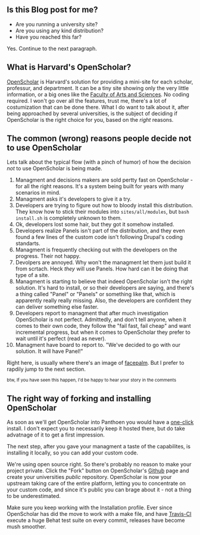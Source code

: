 ## Is this Blog post for me?

* Are you running a university site?
* Are you using any kind distribution?
* Have you reached this far?

Yes. Continue to the next paragraph.

## What is Harvard's OpenScholar?

[OpenScholar](http://openscholar.harvard.edu/) is Harvard's solution for providing a mini-site for each scholar, professur, and department. It can be a tiny site showing only the very little information, or a big ones like the [Faculty of Arts and Sciences](http://www.fas.harvard.edu/). No coding required.
I won't go over all the features, trust me, there's a lot of costumization that can be done there. What I do want to talk about it, after being approached by several universities, is the subject of deciding if OpenScholar is the right choice for you, based on the _right_ reasons.

## The common (wrong) reasons people decide not to use OpenScholar
Lets talk about the typical flow (with a pinch of humor) of how the decision _not_ to use OpenScholar is being made.

1. Managment and decisions makers are sold pertty fast on OpenScholar - for all the right reasons. It's a system being built for years with many scenarios in mind.
1. Managment asks it's developers to give it a try.
1. Developers are trying to figure out how to bloody install this distribution. They know how to stick their modules into ``sites/all/modules``, but ``bash install.sh`` is completely unknown to them.
1. Ok, developers lost some hair, but they got it somehow installed.
1. Developers realize Panels isn't part of the distribution, and they even found a few lines of the custom code isn't following Drupal's coding standarts.
1. Managment is frequently checking out with the developers on the progress. Their not happy.
1. Devolpers are annoyed. Why won't the managment let them just build it from scrtach. Heck _they_ will use Panels. How hard can it be doing that type of a site.
1. Managment is starting to believe that indeed OpenScholar isn't the right solution.  It's hard to install, or so their developers are saying, and there's a thing called "Panel" or "Panels" or something like that, which is apparently really really missing. Also, the developers are confident they can deliver something else faster.
1. Developers report to managment that after much investigation OpenScholar is not perfect. Admittedly, and don't tell anyone, when it comes to their own code, they follow the "fail fast, fail cheap" and want incremental progress, but when it comes to OpenScholar they prefer to wait until it's perfect (read as never).
1. Managment have board to report to. "We've decided to go with our solution. It will have Panel!"

Right here, is usually where there's an image of [facepalm](http://en.wikipedia.org/wiki/Facepalm). But I prefer to rapdily jump to the next section.

<small>btw, If you have seen this happen, I'd be happy to hear your story in the comments</small>

## The right way of forking and installing OpenScholar

As soon as we'll get OpenScholar into Panthoen you would have a [one-click](https://github.com/openscholar/openscholar/issues/4135) install. I don't expect you to necessarily keep it hosted there, but do take advatnage of it to get a first impression.

The next step, after you gave your managment a taste of the capabilites, is installing it locally, so you can add your custom code.

We're using open source right. So there's probably no reason to make your project private. Click the "Fork" button on OpenScholar's [Github](https://github.com/openscholar/openscholar) page and create your universities _public_ repository. OpenScholar is now your upstream taking care of the entire platform, letting you to concentrate on your custom code, and since it's public you can brage about it - not a thing to be underestimated.

Make sure you keep working with the Installation profile. Ever since OpenScholar has did the move to work with a make file, and have [Travis-CI](https://travis-ci.org/openscholar/openscholar/builds/12942900) execute a huge Behat test suite on every commit, releases have become mush smoother.
